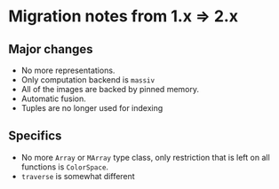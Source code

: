# Migration notes from 1.x => 2.x

## Major changes

* No more representations.
* Only computation backend is `massiv`
* All of the images are backed by pinned memory.
* Automatic fusion.
* Tuples are no longer used for indexing

## Specifics

* No more `Array` or `MArray` type class, only restriction that is left on all functions is
  `ColorSpace`.
* `traverse` is somewhat different
